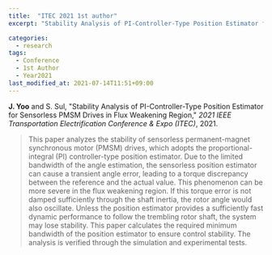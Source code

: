 ```yaml
---
title:  "ITEC 2021 1st author"
excerpt: "Stability Analysis of PI-Controller-Type Position Estimator for Sensorless PMSM Drives in Flux Weakening Region."

categories:
  - research
tags:
  - Conference
  - 1st Author
  - Year2021
last_modified_at: 2021-07-14T11:51+09:00
---
```


**J. Yoo** and S. Sul, "Stability Analysis of PI-Controller-Type Position Estimator for Sensorless PMSM Drives in Flux Weakening Region," 
*2021 IEEE Transportation Electrification Conference & Expo (ITEC)*, 2021.  

  
>This paper analyzes the stability of sensorless permanent-magnet synchronous motor (PMSM) drives, which adopts the proportional-integral (PI) controller-type position estimator. 
>Due to the limited bandwidth of the angle estimation, the sensorless position estimator can cause a transient angle error, 
>leading to a torque discrepancy between the reference and the actual value. This phenomenon can be more severe in the flux weakening region. 
>If this torque error is not damped sufficiently through the shaft inertia, the rotor angle would also oscillate. 
>Unless the position estimator provides a sufficiently fast dynamic performance to follow the trembling rotor shaft, the system may lose stability. 
>This paper calculates the required minimum bandwidth of the position estimator to ensure control stability. The analysis is verified through the simulation and experimental tests. 
